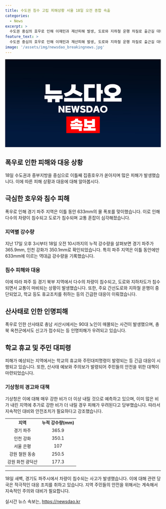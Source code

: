 ```yaml
---
title: 수도권 침수 고립 피해상황 서울 18일 오전 종합 속출
categories:
  - News
excerpt: >
  수도권 중심의 호우로 인해 이재민과 재산피해 발생, 도로와 지하철 운행 차질로 출근길 대란   18일 오전까지 파주를 중심으로 633㎜의 강한 비가 내렸고, 70mm 이상의 강우가 내릴 것으로 예보되어 이재민 발생과 차량 침수 등 피해가 속출했다. 출근길에도 심각한 차질이 발생했으며, 긴급 대피령과 산사태 주의보도 발령되는 등 상황은 계속 주시해야 할 것으로 보인다. (150자)
feature_text: >
  수도권 중심의 호우로 인해 이재민과 재산피해 발생, 도로와 지하철 운행 차질로 출근길 대란   18일 오전까지 파주를 중심으로 633㎜의 강한 비가 내렸고, 70mm 이상의 강우가 내릴 것으로 예보되어 이재민 발생과 차량 침수 등 피해가 속출했다. 출근길에도 심각한 차질이 발생했으며, 긴급 대피령과 산사태 주의보도 발령되는 등 상황은 계속 주시해야 할 것으로 보인다. (150자)
image: '/assets/img/newsdao_breakingnews.jpg'
---
```


<p><img src="/assets/img/newsdao_breakingnews.jpg" alt="ranknews 속보" /></p>

<h2 data-ke-size="size26">폭우로 인한 피해와 대응 상황</h2>

<p data-ke-size="size16">18일 수도권과 중부지방을 중심으로 이틀째 집중호우가 쏟아지며 많은 피해가 발생했습니다. 이에 따른 피해 상황과 대응에 대해 알아봅시다.</p>

<h2 data-ke-size="size24">극심한 호우와 침수 피해</h2>

<p data-ke-size="size16">폭우로 인해 경기 파주 지역은 이틀 동안 633mm의 물 폭포를 맞이했습니다. 이로 인해 다수의 차량이 침수되고 도로가 침수되며 교통 혼잡이 심각해졌습니다.</p>

<h3 data-ke-size="size22">지역별 강수량</h3>

<p data-ke-size="size16">지난 17일 오후 3시부터 18일 오전 10시까지의 누적 강수량을 살펴보면 경기 파주가 365.9mm, 인천 강화가 350.1mm로 확인되었습니다. 특히 파주 지역은 이틀 동안에만 633mm에 이르는 역대급 강수량을 기록했습니다.</p>

<h3 data-ke-size="size22">침수 피해와 대응</h3>

<p data-ke-size="size16">이에 따라 파주 등 경기 북부 지역에서 다수의 차량이 침수되고, 도로와 지하차도가 침수되면서 교통이 마비되는 상황이 발생했습니다. 또한, 주요 간선도로와 지하철 운행이 중단되었고, 학교 등도 휴교조치를 취하는 등의 긴급한 대응이 이뤄졌습니다.</p>

<h2 data-ke-size="size24">산사태로 인한 인명피해</h2>

<p data-ke-size="size16">폭우로 인한 산사태로 충남 서산시에서는 90대 노인이 매몰되는 사건이 발생했으며, 충북 옥천군에서도 신고가 접수되는 등 인명피해가 우려되고 있습니다.</p>

<h2 data-ke-size="size24">학교 휴교 및 주민 대피령</h2>

<p data-ke-size="size16">피해가 예상되는 지역에서는 학교의 휴교와 주민대피명령이 발령되는 등 긴급 대응이 시행되고 있습니다. 또한, 산사태 예보와 주의보가 발령되어 주민들의 안전을 위한 대책이 마련되었습니다.</p>

<h3 data-ke-size="size22">기상청의 경고와 대책</h3>

<p data-ke-size="size16">기상청은 이에 대해 매우 강한 비가 더 이상 내릴 것으로 예측하고 있으며, 이미 많은 비가 내린 지역에 추가로 강한 비가 더 내릴 경우 피해가 우려된다고 당부했습니다. 따라서 지속적인 대비와 안전조치가 필요하다고 강조했습니다.</p>

<table>
  <tr>
    <td style="text-align: center; height: 17px;"><b>지역</b></td>
    <td style="text-align: center; height: 17px;"><b>누적 강수량(mm)</b></td>
  </tr>
  <tr>
    <td style="text-align: center; height: 17px;">경기 파주</td>
    <td style="text-align: center; height: 17px;">365.9</td>
  </tr>
  <tr>
    <td style="text-align: center; height: 17px;">인천 강화</td>
    <td style="text-align: center; height: 17px;">350.1</td>
  </tr>
  <tr>
    <td style="text-align: center; height: 17px;">서울 은평</td>
    <td style="text-align: center; height: 17px;">107</td>
  </tr>
  <tr>
    <td style="text-align: center; height: 17px;">강원 철원 동송</td>
    <td style="text-align: center; height: 17px;">250.5</td>
  </tr>
  <tr>
    <td style="text-align: center; height: 17px;">강원 화천 광덕산</td>
    <td style="text-align: center; height: 17px;">177.3</td>
  </tr>
</table>

<hr>

<p data-ke-size="size16">18일 새벽, 경기도 파주시에서 차량이 침수되는 사고가 발생했습니다. 이에 대해 관련 당국은 적극적인 대응 조치를 취하고 있습니다. 지역 주민들의 안전을 위해서는 계속해서 지속적인 주의와 대비가 필요합니다.</p>
실시간 뉴스 속보는, <a href="https://newsdao.kr" rel="dofollow">https://newsdao.kr</a>


